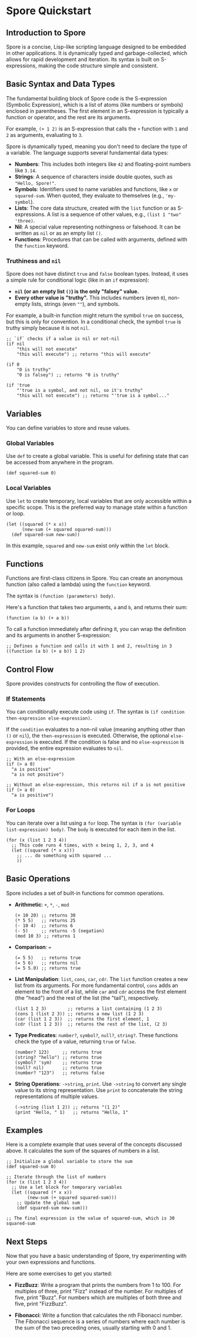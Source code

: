 # Spore Quickstart

## Introduction to Spore

Spore is a concise, Lisp-like scripting language designed to be embedded in other applications. It is dynamically typed and garbage-collected, which allows for rapid development and iteration. Its syntax is built on S-expressions, making the code structure simple and consistent.

## Basic Syntax and Data Types

The fundamental building block of Spore code is the S-expression (Symbolic Expression), which is a list of atoms (like numbers or symbols) enclosed in parentheses. The first element in an S-expression is typically a function or operator, and the rest are its arguments.

For example, `(+ 1 2)` is an S-expression that calls the `+` function with `1` and `2` as arguments, evaluating to `3`.

Spore is dynamically typed, meaning you don't need to declare the type of a variable. The language supports several fundamental data types:

-   **Numbers**: This includes both integers like `42` and floating-point numbers like `3.14`.
-   **Strings**: A sequence of characters inside double quotes, such as `"Hello, Spore!"`.
-   **Symbols**: Identifiers used to name variables and functions, like `x` or `squared-sum`. When quoted, they evaluate to themselves (e.g., `'my-symbol`).
-   **Lists**: The core data structure, created with the `list` function or as S-expressions. A list is a sequence of other values, e.g., `(list 1 "two" 'three)`.
-   **Nil**: A special value representing nothingness or falsehood. It can be written as `nil` or as an empty list `()`.
-   **Functions**: Procedures that can be called with arguments, defined with the `function` keyword.

### Truthiness and `nil`

Spore does not have distinct `true` and `false` boolean types. Instead, it uses a simple rule for conditional logic (like in an `if` expression):

-   **`nil` (or an empty list `()`) is the only "falsey" value.**
-   **Every other value is "truthy".** This includes numbers (even `0`), non-empty lists, strings (even `""`), and symbols.

For example, a built-in function might return the symbol `true` on success, but this is only for convention. In a conditional check, the symbol `true` is truthy simply because it is not `nil`.

```spore
;; `if` checks if a value is nil or not-nil
(if nil
    "this will not execute"
    "this will execute") ;; returns "this will execute"

(if 0
    "0 is truthy"
    "0 is falsey") ;; returns "0 is truthy"

(if 'true
    "'true is a symbol, and not nil, so it's truthy"
    "this will not execute") ;; returns "'true is a symbol..."
```

## Variables

You can define variables to store and reuse values.

### Global Variables

Use `def` to create a global variable. This is useful for defining state that can be accessed from anywhere in the program.

```spore
(def squared-sum 0)
```

### Local Variables

Use `let` to create temporary, local variables that are only accessible within a specific scope. This is the preferred way to manage state within a function or loop.

```spore
(let ((squared (* x x))
      (new-sum (+ squared squared-sum)))
  (def squared-sum new-sum))
```
In this example, `squared` and `new-sum` exist only within the `let` block.

## Functions

Functions are first-class citizens in Spore. You can create an anonymous function (also called a lambda) using the `function` keyword.

The syntax is `(function (parameters) body)`.

Here's a function that takes two arguments, `a` and `b`, and returns their sum:

```spore
(function (a b) (+ a b))
```

To call a function immediately after defining it, you can wrap the definition and its arguments in another S-expression:

```spore
;; Defines a function and calls it with 1 and 2, resulting in 3
((function (a b) (+ a b)) 1 2)
```

## Control Flow

Spore provides constructs for controlling the flow of execution.

### If Statements

You can conditionally execute code using `if`. The syntax is `(if condition then-expression else-expression)`.

If the `condition` evaluates to a non-nil value (meaning anything other than `()` or `nil`), the `then-expression` is executed. Otherwise, the optional `else-expression` is executed. If the condition is false and no `else-expression` is provided, the entire expression evaluates to `nil`.

```spore
;; With an else-expression
(if (> a 0)
  "a is positive"
  "a is not positive")

;; Without an else-expression, this returns nil if a is not positive
(if (> a 0)
  "a is positive")
```

### For Loops

You can iterate over a list using a `for` loop. The syntax is `(for (variable list-expression) body)`. The `body` is executed for each item in the list.

```spore
(for (x (list 1 2 3 4))
  ;; This code runs 4 times, with x being 1, 2, 3, and 4
  (let ((squared (* x x)))
    ;; ... do something with squared ...
    ))
```

## Basic Operations

Spore includes a set of built-in functions for common operations.

-   **Arithmetic**: `+`, `*`, `-`, `mod`
    ```spore
    (+ 10 20) ;; returns 30
    (* 5 5)   ;; returns 25
    (- 10 4)  ;; returns 6
    (- 5)     ;; returns -5 (negation)
    (mod 10 3) ;; returns 1
    ```

-   **Comparison**: `=`
    ```spore
    (= 5 5)   ;; returns true
    (= 5 6)   ;; returns nil
    (= 5 5.0) ;; returns true
    ```

-   **List Manipulation**: `list`, `cons`, `car`, `cdr`. The `list` function creates a new list from its arguments. For more fundamental control, `cons` adds an element to the front of a list, while `car` and `cdr` access the first element (the "head") and the rest of the list (the "tail"), respectively.
    ```spore
    (list 1 2 3)        ;; returns a list containing (1 2 3)
    (cons 1 (list 2 3)) ;; returns a new list (1 2 3)
    (car (list 1 2 3))  ;; returns the first element, 1
    (cdr (list 1 2 3))  ;; returns the rest of the list, (2 3)
    ```

-   **Type Predicates**: `number?`, `symbol?`, `null?`, `string?`. These functions check the type of a value, returning `true` or `false`.
    ```spore
    (number? 123)     ;; returns true
    (string? "hello") ;; returns true
    (symbol? 'sym)    ;; returns true
    (null? nil)       ;; returns true
    (number? "123")   ;; returns false
    ```

-   **String Operations**: `->string`, `print`. Use `->string` to convert any single value to its string representation. Use `print` to concatenate the string representations of multiple values.
    ```spore
    (->string (list 1 2)) ;; returns "(1 2)"
    (print "Hello, " 1)   ;; returns "Hello, 1"
    ```

## Examples

Here is a complete example that uses several of the concepts discussed above. It calculates the sum of the squares of numbers in a list.

```spore
;; Initialize a global variable to store the sum
(def squared-sum 0)

;; Iterate through the list of numbers
(for (x (list 1 2 3 4))
  ;; Use a let block for temporary variables
  (let ((squared (* x x))
        (new-sum (+ squared squared-sum)))
    ;; Update the global sum
    (def squared-sum new-sum)))

;; The final expression is the value of squared-sum, which is 30
squared-sum
```

## Next Steps

Now that you have a basic understanding of Spore, try experimenting with your own expressions and functions.

Here are some exercises to get you started:

-   **FizzBuzz**: Write a program that prints the numbers from 1 to 100. For multiples of three, print "Fizz" instead of the number. For multiples of five, print "Buzz". For numbers which are multiples of both three and five, print "FizzBuzz".

-   **Fibonacci**: Write a function that calculates the nth Fibonacci number. The Fibonacci sequence is a series of numbers where each number is the sum of the two preceding ones, usually starting with 0 and 1.
